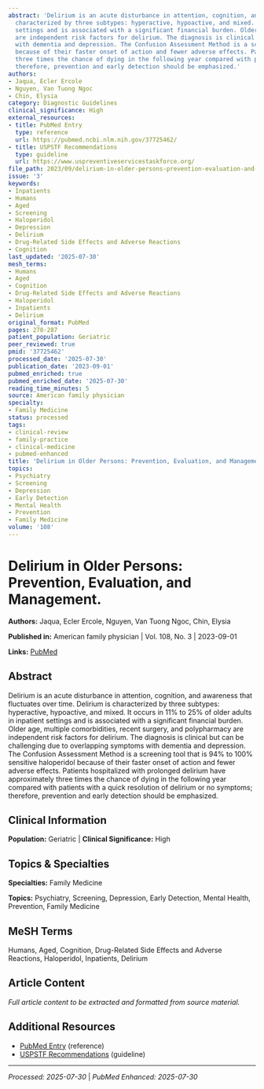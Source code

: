 ```yaml
---
abstract: 'Delirium is an acute disturbance in attention, cognition, and awareness that fluctuates over time. Delirium is
  characterized by three subtypes: hyperactive, hypoactive, and mixed. It occurs in 11% to 25% of older adults in inpatient
  settings and is associated with a significant financial burden. Older age, multiple comorbidities, recent surgery, and polypharmacy
  are independent risk factors for delirium. The diagnosis is clinical but can be challenging due to overlapping symptoms
  with dementia and depression. The Confusion Assessment Method is a screening tool that is 94% to 100% sensitive haloperidol
  because of their faster onset of action and fewer adverse effects. Patients hospitalized with prolonged delirium have approximately
  three times the chance of dying in the following year compared with patients with a quick resolution of delirium or no symptoms;
  therefore, prevention and early detection should be emphasized.'
authors:
- Jaqua, Ecler Ercole
- Nguyen, Van Tuong Ngoc
- Chin, Elysia
category: Diagnostic Guidelines
clinical_significance: High
external_resources:
- title: PubMed Entry
  type: reference
  url: https://pubmed.ncbi.nlm.nih.gov/37725462/
- title: USPSTF Recommendations
  type: guideline
  url: https://www.uspreventiveservicestaskforce.org/
file_path: 2023/09/delirium-in-older-persons-prevention-evaluation-and-manageme.md
issue: '3'
keywords:
- Inpatients
- Humans
- Aged
- Screening
- Haloperidol
- Depression
- Delirium
- Drug-Related Side Effects and Adverse Reactions
- Cognition
last_updated: '2025-07-30'
mesh_terms:
- Humans
- Aged
- Cognition
- Drug-Related Side Effects and Adverse Reactions
- Haloperidol
- Inpatients
- Delirium
original_format: PubMed
pages: 278-287
patient_population: Geriatric
peer_reviewed: true
pmid: '37725462'
processed_date: '2025-07-30'
publication_date: '2023-09-01'
pubmed_enriched: true
pubmed_enriched_date: '2025-07-30'
reading_time_minutes: 5
source: American family physician
specialty:
- Family Medicine
status: processed
tags:
- clinical-review
- family-practice
- clinical-medicine
- pubmed-enhanced
title: 'Delirium in Older Persons: Prevention, Evaluation, and Management.'
topics:
- Psychiatry
- Screening
- Depression
- Early Detection
- Mental Health
- Prevention
- Family Medicine
volume: '108'
---
```


# Delirium in Older Persons: Prevention, Evaluation, and Management.

**Authors:** Jaqua, Ecler Ercole, Nguyen, Van Tuong Ngoc, Chin, Elysia

**Published in:** American family physician | Vol. 108, No. 3 | 2023-09-01

**Links:** [PubMed](https://pubmed.ncbi.nlm.nih.gov/37725462/)

## Abstract

Delirium is an acute disturbance in attention, cognition, and awareness that fluctuates over time. Delirium is characterized by three subtypes: hyperactive, hypoactive, and mixed. It occurs in 11% to 25% of older adults in inpatient settings and is associated with a significant financial burden. Older age, multiple comorbidities, recent surgery, and polypharmacy are independent risk factors for delirium. The diagnosis is clinical but can be challenging due to overlapping symptoms with dementia and depression. The Confusion Assessment Method is a screening tool that is 94% to 100% sensitive haloperidol because of their faster onset of action and fewer adverse effects. Patients hospitalized with prolonged delirium have approximately three times the chance of dying in the following year compared with patients with a quick resolution of delirium or no symptoms; therefore, prevention and early detection should be emphasized.

## Clinical Information

**Population:** Geriatric | **Clinical Significance:** High

## Topics & Specialties

**Specialties:** Family Medicine

**Topics:** Psychiatry, Screening, Depression, Early Detection, Mental Health, Prevention, Family Medicine

## MeSH Terms

Humans, Aged, Cognition, Drug-Related Side Effects and Adverse Reactions, Haloperidol, Inpatients, Delirium

## Article Content

*Full article content to be extracted and formatted from source material.*

## Additional Resources

- [PubMed Entry](https://pubmed.ncbi.nlm.nih.gov/37725462/) (reference)
- [USPSTF Recommendations](https://www.uspreventiveservicestaskforce.org/) (guideline)

---

*Processed: 2025-07-30* | *PubMed Enhanced: 2025-07-30*
